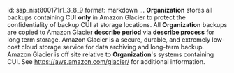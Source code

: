 id: ssp_nist800171r1_3_8_9
format: markdown
...
__Organization__ stores all backups containing CUI __only__ in Amazon Glacier to protect the confidentiality of backup CUI at storage locations. All __Organization__ backups are copied to Amazon Glacier __describe period__ via __describe process__ for long term storage. Amazon Glacier is a secure, durable, and extremely low-cost cloud storage service for data archiving and long-term backup. Amazon Glacier is off site relative to __Organization__'s systems containing CUI. See https://aws.amazon.com/glacier/ for additional information. 
